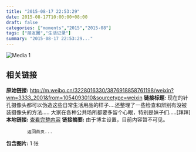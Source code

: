 ```yaml
---
title: "2015-08-17 22:53:29"
date: 2015-08-17T10:00:00+08:00
draft: false
categories: ["moments","2015","2015-08"]
tags: ["朋友圈","生活记录"]
summary: "2015-08-17 22:53:29..."
---
```


![Media 1](/Moments/photos/2015-08-17/201508172253290.jpg)

## 相关链接

**原始链接:** http://m.weibo.cn/3228016330/3876918858761198/weixin?wm=3333_2001&from=1054093010&sourcetype=weixin
**链接标题:** 现在的针孔摄像头都可以伪造这些日常生活用品的样子....还整理了一些检查和辨别有没被装摄像头的方法..... 大家在各种公共场所都要多留个心眼，特别是妹子们.....[拜拜]
**本地链接:** [查看完整内容](/link_content/2015/08/2015-08-17/link_content/)
**链接摘要:** 由于博主设置，目前内容暂不可见。
    
            返回首页...
**包含图片:** 1 张

